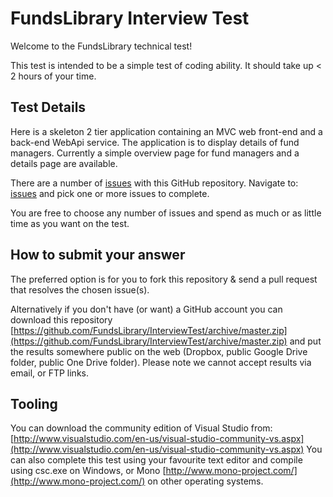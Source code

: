 FundsLibrary Interview Test
===========================

Welcome to the FundsLibrary technical test!

This test is intended to be a simple test of coding ability. It should take up < 2 hours of your time.

## Test Details

Here is a skeleton 2 tier application containing an MVC web front-end and a back-end WebApi service. The application is to display details of fund managers. Currently a simple overview page for fund managers and a details page are available.

There are a number of [issues](https://github.com/FundsLibrary/InterviewTest/issues "open issues") with this GitHub repository. Navigate to: [issues](https://github.com/FundsLibrary/InterviewTest/issues) and pick one or more issues to complete.

You are free to choose any number of issues and spend as much or as little time as you want on the test.

## How to submit your answer

The preferred option is for you to fork this repository & send a pull request that resolves the chosen issue(s).

Alternatively if you don't have (or want) a GitHub account you can download this repository [https://github.com/FundsLibrary/InterviewTest/archive/master.zip](https://github.com/FundsLibrary/InterviewTest/archive/master.zip) and put the results somewhere public on the web (Dropbox, public Google Drive folder, public One Drive folder). Please note we cannot accept results via email, or FTP links.

## Tooling

You can download the community edition of Visual Studio from: [http://www.visualstudio.com/en-us/visual-studio-community-vs.aspx](http://www.visualstudio.com/en-us/visual-studio-community-vs.aspx)
You can also complete this test using your favourite text editor and compile using csc.exe on Windows, or Mono [http://www.mono-project.com/](http://www.mono-project.com/) on other operating systems.